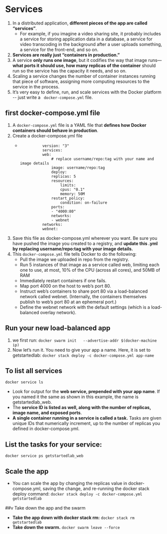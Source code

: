 # Services
1. In a distributed application, **different pieces of the app are called “services”**. 
    - For example, if you imagine a video sharing site, it probably includes a service for storing application data in a database, a service for video transcoding in the background after a user uploads something, a service for the front-end, and so on.
2. **Services are really just “containers in production.”** 
3. A service **only runs one image**, but it codifies the way that image runs—**what ports it should use, how many replicas of the container** should run so the service has the capacity it needs, and so on. 
4. Scaling a service changes the number of container instances running that piece of software, assigning more computing resources to the service in the process.    
5. It’s very easy to define, run, and scale services with the Docker platform -- just write a ` docker-compose.yml` file.

## first docker-compose.yml file
1. A `docker-compose.yml` file is a YAML file that **defines how Docker containers should behave in production**.
2. Create a docker-compose.yml file
    -               version: "3"
                    services:
                    web:
                        # replace username/repo:tag with your name and image details
                        image: username/repo:tag
                        deploy:
                        replicas: 5
                        resources:
                            limits:
                            cpus: "0.1"
                            memory: 50M
                        restart_policy:
                            condition: on-failure
                        ports:
                        - "4000:80"
                        networks:
                        - webnet
                    networks:
                    webnet:
3. Save this file as docker-compose.yml wherever you want. Be sure you have pushed the image you created to a registry, and **update this .yml by replacing username/repo:tag with your image details.**
4. This `docker-compose.yml` file tells Docker to do the following:
    - Pull the image we uploaded in repo from the registry.
    - Run 5 instances of that image as a service called web, limiting each one to use, at most, 10% of the CPU (across all cores), and 50MB of RAM
    - Immediately restart containers if one fails.
    - Map port 4000 on the host to web’s port 80.
    - Instruct web’s containers to share port 80 via a load-balanced network called webnet. (Internally, the containers themselves publish to web’s port 80 at an ephemeral port.)
    - Define the webnet network with the default settings (which is a load-balanced overlay network).

## Run your new load-balanced app
1. we first run: `docker swarm init   --advertise-addr $(docker-machine ip)`
2. Now let’s run it. You need to give your app a name. Here, it is set to getstartedlab:
`docker stack deploy -c docker-compose.yml app-name`

## To list all services
`docker service ls`
- Look for output for the **web service, prepended with your app name**. If you named it the same as shown in this example, the name is getstartedlab_web. 
- The **service ID is listed as well, along with the number of replicas, image name, and exposed ports**.
- **A single container running in a service is called a task.** Tasks are given unique IDs that numerically increment, up to the number of replicas you defined in docker-compose.yml. 

## List the tasks for your service:
`docker service ps getstartedlab_web`

## Scale the app
- You can scale the app by changing the replicas value in docker-compose.yml, saving the change, and re-running the docker stack deploy command:
`docker stack deploy -c docker-compose.yml getstartedlab`

##v Take down the app and the swarm
- **Take the app down with docker stack rm:**
`docker stack rm getstartedlab`
- **Take down the swarm.**
`docker swarm leave --force`
